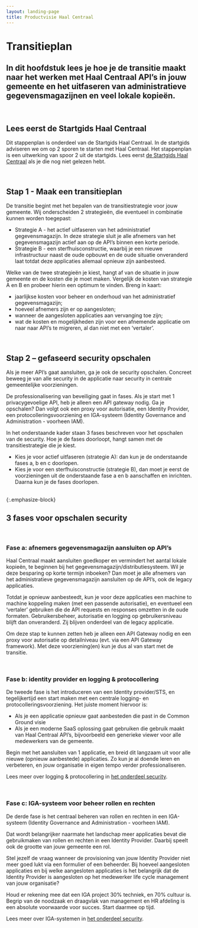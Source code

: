 ```yaml
---
layout: landing-page
title: Productvisie Haal Centraal
---
```


# Transitieplan

## In dit hoofdstuk lees je hoe je de transitie maakt naar het werken met Haal Centraal API’s in jouw gemeente en het uitfaseren van administratieve gegevensmagazijnen en veel lokale kopieën.  

&nbsp;  
## Lees eerst de Startgids Haal Centraal
Dit stappenplan is onderdeel van de Startgids Haal Centraal. In de startgids adviseren we om op 2 sporen te starten met Haal Centraal. Het stappenplan is een uitwerking van spoor 2 uit de startgids. Lees eerst [de Startgids Haal Centraal](https://vng-realisatie.github.io/Haal-Centraal-new/starten-met-haal-centraal) als je die nog niet gelezen hebt.

&nbsp;   

## Stap 1 -  Maak een transitieplan  
De transitie begint met het bepalen van de transitiestrategie voor jouw gemeente. Wij onderscheiden 2 strategieën, die eventueel in combinatie kunnen worden toegepast:  
* Strategie A - het actief uitfaseren van het administratief gegevensmagazijn. In deze strategie sluit je alle afnemers van het gegevensmagazijn actief aan op de API’s binnen een korte periode. 
* Strategie B - een sterfhuisconstructie, waarbij je een nieuwe infrastructuur naast de oude opbouwt en de oude situatie onveranderd laat totdat deze applicaties allemaal opnieuw zijn aanbesteed.

Welke van de twee strategieën je kiest, hangt af van de situatie in jouw gemeente en de kosten die je moet maken. Vergelijk de kosten van strategie A en B en probeer hierin een optimum te vinden. Breng in kaart:

* jaarlijkse kosten voor beheer en onderhoud van het administratief gegevensmagazijn;
* hoeveel afnemers zijn er op aangesloten;
* wanneer de aangesloten applicaties aan vervanging toe zijn;
* wat de kosten en mogelijkheden zijn voor een afnemende applicatie om naar naar API’s te migreren, al dan niet met een ‘vertaler’.

&nbsp;   

## Stap 2 – gefaseerd security opschalen  
Als je meer API’s gaat aansluiten, ga je ook de security opschalen. Concreet beweeg je van alle security in de applicatie naar security in centrale gemeentelijke voorzieningen. 

De professionalisering van beveiliging gaat in fases. Als je start met 1 privacygevoelige API, heb je alleen een API gateway nodig. Ga je opschalen? Dan volgt ook een proxy voor autorisatie, een Identity Provider, een protocolleringsvoorziening en IGA-systeem (Identity Governance and Administration - voorheen IAM).

In het onderstaande kader staan 3 fases beschreven voor het opschalen van de security. Hoe je de fases doorloopt, hangt samen met de transitiestrategie die je kiest.  
* Kies je voor actief uitfaseren (strategie A): dan kun je de onderstaande fases a, b en c doorlopen.
* Kies je voor een sterfhuisconstructie (strategie B), dan moet je eerst de voorzieningen uit de onderstaande fase a en b aanschaffen en inrichten. Daarna kun je de fases doorlopen.

&nbsp;   
{:.emphasize-block}
## 3 fases voor opschalen security
&nbsp;   
### Fase a: afnemers gegevensmagazijn aansluiten op API’s
Haal Centraal maakt aansluiten goedkoper en vermindert het aantal lokale kopieën, te beginnen bij het gegevensmagazijn/distributiesysteem. Wil je deze besparing op korte termijn inboeken? Dan moet je alle afnemers van het administratieve gegevensmagazijn aansluiten op de API’s, ook de legacy applicaties.  

Totdat je opnieuw aanbesteedt, kun je voor deze applicaties een machine to machine koppeling maken (met een passende autorisatie), en eventueel een ‘vertaler’ gebruiken die de API requests en responses omzetten in de oude formaten. Gebruikersbeheer, autorisatie en logging op gebruikersniveau blijft dan onveranderd. Zij blijven onderdeel van de legacy applicatie.  
  
Om deze stap te kunnen zetten heb je alleen een API Gateway nodig en een proxy voor autorisatie op detailniveau (evt. via een API Gateway framework). Met deze voorziening(en) kun je dus al van start met de transitie.

&nbsp;   


### Fase b: identity provider en logging & protocollering
De tweede fase is het introduceren van een Identity provider/STS, en tegelijkertijd een start maken met een centrale logging- en protocolleringsvoorziening. 
Het juiste moment hiervoor is:

* Als je een applicatie opnieuw gaat aanbesteden die past in de Common Ground visie
* Als je een moderne SaaS oplossing gaat gebruiken die gebruik maakt van Haal Centraal API’s, bijvoorbeeld een generieke viewer voor alle medewerkers van de gemeente. 

Begin met het aansluiten van 1 applicatie, en breid dit langzaam uit voor alle nieuwe (opnieuw aanbestede) applicaties. Zo kun je al doende leren en verbeteren, en jouw organisatie in eigen tempo verder professionaliseren.

Lees meer over logging & protocollering in [het onderdeel security](https://vng-realisatie.github.io/Haal-Centraal-new/security).

&nbsp;   

### Fase c: IGA-systeem voor beheer rollen en rechten 

De derde fase is het centraal beheren van rollen en rechten in een IGA-systeem (Identity Governance and Administration - voorheen IAM). 

Dat wordt belangrijker naarmate het landschap meer applicaties bevat die gebruikmaken van rollen en rechten in een Identity Provider. Daarbij speelt ook de grootte van jouw gemeente een rol.

Stel jezelf de vraag wanneer de provisioning van jouw Identity Provider niet meer goed lukt via een formulier of een beheerder. Bij hoeveel aangesloten applicaties en bij welke aangesloten applicaties is het belangrijk dat de Identity Provider is aangesloten op het medewerker life cycle management van jouw organisatie?

Houd er rekening mee dat een IGA project 30% techniek, en 70% cultuur is. Begrip van de noodzaak en draagvlak van management en HR afdeling is een absolute voorwaarde voor succes. Start daarmee op tijd.

Lees meer over IGA-systemen in [het onderdeel security](https://vng-realisatie.github.io/Haal-Centraal-new/security).
&nbsp;   
